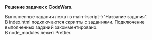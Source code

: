 **Решение задачек с CodeWars.**

<p>Выполненные задания лежат в main->script->"Название задания". <br>
В index.html подключаются скрипты с заданиями. Подключение выполненных заданий закомментировано. <br>
В node_modules лежит Prettier. </p>
